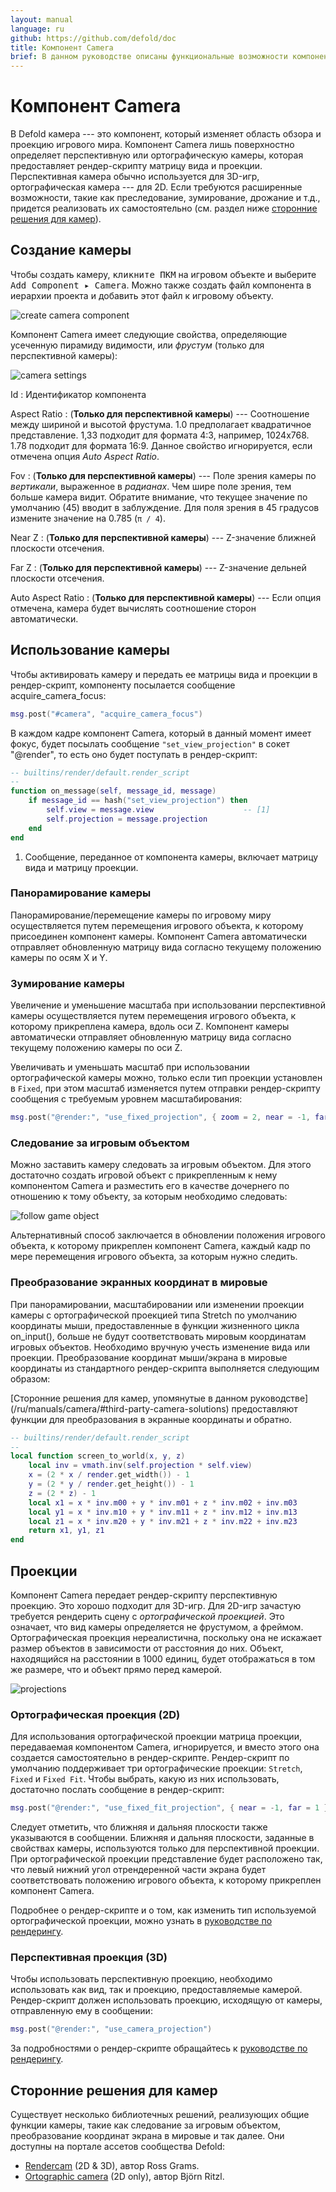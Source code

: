 ```yaml
---
layout: manual
language: ru
github: https://github.com/defold/doc
title: Компонент Camera
brief: В данном руководстве описаны функциональные возможности компонента Camera в Defold.
---
```


# Компонент Camera

В Defold камера --- это компонент, который изменяет область обзора и проекцию игрового мира. Компонент Camera лишь поверхностно определяет перспективную или ортографическую камеры, которая предоставляет рендер-скрипту матрицу вида и проекции. Перспективная камера обычно используется для 3D-игр, ортографическая камера --- для 2D. Если требуются расширенные возможности, такие как преследование, зумирование, дрожание и т.д., придется реализовать их самостоятельно (см. раздел ниже [сторонние решения для камер](https://www.defold.com/ru/manuals/camera/#third-party-camera-solutions)).

## Создание камеры

Чтобы создать камеру, <kbd>кликните ПКМ</kbd> на игровом объекте и выберите <kbd>Add Component ▸ Camera</kbd>. Можно также создать файл компонента в иерархии проекта и добавить этот файл к игровому объекту.

![create camera component](/manuals/images/camera/create.png)

Компонент Camera имеет следующие свойства, определяющие усеченную пирамиду видимости, или *фрустум* (только для перспективной камеры):

![camera settings](/manuals/images/camera/settings.png)

Id
: Идентификатор компонента

Aspect Ratio
: (**Только для перспективной камеры**) --- Соотношение между шириной и высотой фрустума. 1.0 предполагает квадратичное представление. 1,33 подходит для формата 4:3, например, 1024x768. 1.78 подходит для формата 16:9. Данное свойство игнорируется, если отмечена опция *Auto Aspect Ratio*.

Fov
: (**Только для перспективной камеры**) --- Поле зрения камеры по *вертикали*, выраженное в _радианах_. Чем шире поле зрения, тем больше камера видит. Обратите внимание, что текущее значение по умолчанию (45) вводит в заблуждение. Для поля зрения в 45 градусов измените значение на 0.785 (`π / 4`).

Near Z
: (**Только для перспективной камеры**) --- Z-значение ближней плоскости отсечения.

Far Z
: (**Только для перспективной камеры**) --- Z-значение дельней плоскости отсечения.

Auto Aspect Ratio
: (**Только для перспективной камеры**) --- Если опция отмечена, камера будет вычислять соотношение сторон автоматически.

## Использование камеры

Чтобы активировать камеру и передать ее матрицы вида и проекции в рендер-скрипт, компоненту посылается сообщение acquire_camera_focus:

```lua
msg.post("#camera", "acquire_camera_focus")
```

В каждом кадре компонент Camera, который в данный момент имеет фокус, будет посылать сообщение `"set_view_projection"` в сокет "@render", то есть оно будет поступать в рендер-скрипт:

```lua
-- builtins/render/default.render_script
--
function on_message(self, message_id, message)
    if message_id == hash("set_view_projection") then
        self.view = message.view                    -- [1]
        self.projection = message.projection
    end
end
```
1. Сообщение, переданное от компонента камеры, включает матрицу вида и матрицу проекции.

### Панорамирование камеры

Панорамирование/перемещение камеры по игровому миру осуществляется путем перемещения игрового объекта, к которому присоединен компонент камеры. Компонент Camera автоматически отправляет обновленную матрицу вида согласно текущему положению камеры по осям X и Y.

### Зумирование камеры

Увеличение и уменьшение масштаба при использовании перспективной камеры осуществляется путем перемещения игрового объекта, к которому прикреплена камера, вдоль оси Z. Компонент камеры автоматически отправляет обновленную матрицу вида согласно текущему положению камеры по оси Z.

Увеличивать и уменьшать масштаб при использовании ортографической камеры можно, только если тип проекции установлен в `Fixed`, при этом масштаб изменяется путем отправки рендер-скрипту сообщения с требуемым уровнем масштабирования:

```Lua
msg.post("@render:", "use_fixed_projection", { zoom = 2, near = -1, far = 1 })
```

### Следование за игровым объектом

Можно заставить камеру следовать за игровым объектом. Для этого достаточно создать игровой объект с прикрепленным к нему компонентом Camera и разместить его в качестве дочернего по отношению к тому объекту, за которым необходимо следовать:

![follow game object](/manuals/images/camera/follow.png)

Альтернативный способ заключается в обновлении положения игрового объекта, к которому прикреплен компонент Camera, каждый кадр по мере перемещения игрового объекта, за которым нужно следить.

### Преобразование экранных координат в мировые

При панорамировании, масштабировании или изменении проекции камеры с ортографической проекцией типа Stretch по умолчанию координаты мыши, предоставленные в функции жизненного цикла on_input(), больше не будут соответствовать мировым координатам игровых объектов. Необходимо вручную учесть изменение вида или проекции. Преобразование координат мыши/экрана в мировые координаты из стандартного рендер-скрипта выполняется следующим образом:

<div class='sidenote' markdown='1'>
[Сторонние решения для камер, упомянутые в данном руководстве](/ru/manuals/camera/#third-party-camera-solutions) предоставляют функции для преобразования в экранные координаты и обратно.
</div>

```Lua
-- builtins/render/default.render_script
--
local function screen_to_world(x, y, z)
	local inv = vmath.inv(self.projection * self.view)
	x = (2 * x / render.get_width()) - 1
	y = (2 * y / render.get_height()) - 1
	z = (2 * z) - 1
	local x1 = x * inv.m00 + y * inv.m01 + z * inv.m02 + inv.m03
	local y1 = x * inv.m10 + y * inv.m11 + z * inv.m12 + inv.m13
	local z1 = x * inv.m20 + y * inv.m21 + z * inv.m22 + inv.m23
	return x1, y1, z1
end
```

## Проекции

Компонент Camera передает рендер-скрипту перспективную проекцию. Это хорошо подходит для 3D-игр. Для 2D-игр зачастую требуется рендерить сцену с *ортографической проекцией*. Это означает, что вид камеры определяется не фрустумом, а фреймом. Ортографическая проекция нереалистична, поскольку она не искажает размер объектов в зависимости от расстояния до них. Объект, находящийся на расстоянии в 1000 единиц, будет отображаться в том же размере, что и объект прямо перед камерой.

![projections](/manuals/images/camera/projections.png)

### Ортографическая проекция (2D)
Для использования ортографической проекции матрица проекции, передаваемая компонентом Camera, игнорируется, и вместо этого она создается самостоятельно в рендер-скрипте. Рендер-скрипт по умолчанию поддерживает три ортографические проекции: `Stretch`, `Fixed` и `Fixed Fit`. Чтобы выбрать, какую из них использовать, достаточно послать сообщение в рендер-скрипт:

```lua
msg.post("@render:", "use_fixed_fit_projection", { near = -1, far = 1 })
```

<div class='important' markdown='1'>
Следует отметить, что ближняя и дальняя плоскости также указываются в сообщении. Ближняя и дальняя плоскости, заданные в свойствах камеры, используются только для перспективной проекции.
</div>

<div class='important' markdown='1'>
При ортографической проекции представление будет расположено так, что левый нижний угол отрендеренной части экрана будет соответствовать положению игрового объекта, к которому прикреплен компонент Camera.
</div>

Подробнее о рендер-скрипте и о том, как изменить тип используемой ортографической проекции, можно узнать в [руководстве по рендерингу](/ru/manuals/render/#default-view-projection).

### Перспективная проекция (3D)
Чтобы использовать перспективную проекцию, необходимо использовать как вид, так и проекцию, предоставляемые камерой. Рендер-скрипт должен использовать проекцию, исходящую от камеры, отправленную ему в сообщении:

```lua
msg.post("@render:", "use_camera_projection")
```

За подробностями о рендер-скрипте обращайтесь к [руководстве по рендерингу](/ru/manuals/render/#perspective-projection).


## Сторонние решения для камер

Существует несколько библиотечных решений, реализующих общие функции камеры, такие как следование за игровым объектом, преобразование координат экрана в мировые и так далее. Они доступны на портале ассетов сообщества Defold:

- [Rendercam](https://defold.com/assets/rendercam/) (2D & 3D), автор Ross Grams.
- [Ortographic camera](https://defold.com/assets/orthographic/) (2D only), автор Björn Ritzl.